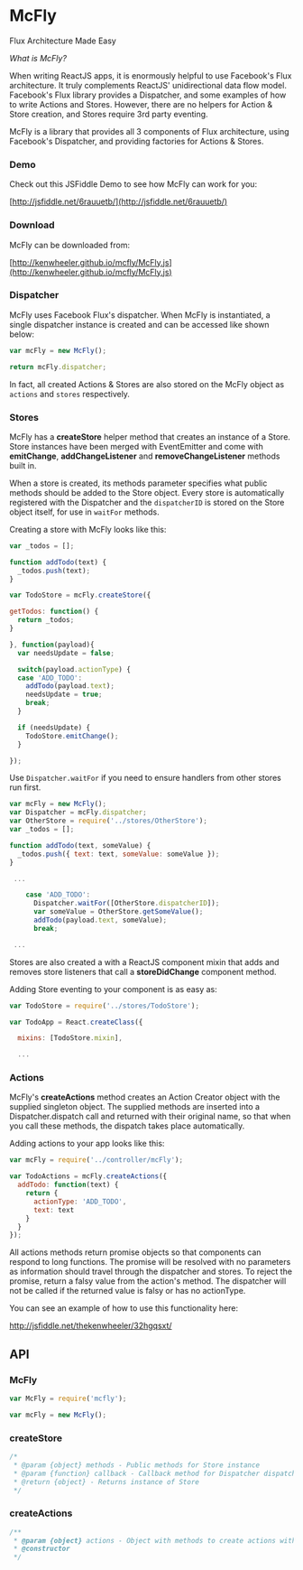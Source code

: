 # McFly
Flux Architecture Made Easy

*What is McFly?*

When writing ReactJS apps, it is enormously helpful to use Facebook's Flux architecture. It truly complements ReactJS' unidirectional data flow model. Facebook's Flux library provides a Dispatcher, and some examples of how to write Actions and Stores. However, there are no helpers for Action & Store creation, and Stores require 3rd party eventing.

McFly is a library that provides all 3 components of Flux architecture, using Facebook's Dispatcher, and providing factories for Actions & Stores.

### Demo

Check out this JSFiddle Demo to see how McFly can work for you:

[http://jsfiddle.net/6rauuetb/](http://jsfiddle.net/6rauuetb/)

### Download

McFly can be downloaded from:

[http://kenwheeler.github.io/mcfly/McFly.js](http://kenwheeler.github.io/mcfly/McFly.js)

### Dispatcher

McFly uses Facebook Flux's dispatcher. When McFly is instantiated, a single dispatcher instance is created and can be accessed like shown below:

```javascript
var mcFly = new McFly();

return mcFly.dispatcher;
```
In fact, all created Actions & Stores are also stored on the McFly object as `actions` and `stores` respectively.

### Stores

McFly has a **createStore** helper method that creates an instance of a Store. Store instances have been merged with EventEmitter and come with **emitChange**, **addChangeListener** and **removeChangeListener** methods built in.

When a store is created, its methods parameter specifies what public methods should be added to the Store object. Every store is automatically registered with the Dispatcher and the `dispatcherID` is stored on the Store object itself, for use in `waitFor` methods.

Creating a store with McFly looks like this:

```javascript
var _todos = [];

function addTodo(text) {
  _todos.push(text);
}

var TodoStore = mcFly.createStore({

getTodos: function() {
  return _todos;
}

}, function(payload){
  var needsUpdate = false;

  switch(payload.actionType) {
  case 'ADD_TODO':
    addTodo(payload.text);
    needsUpdate = true;
    break;
  }

  if (needsUpdate) {
    TodoStore.emitChange();
  }

});
```

Use `Dispatcher.waitFor` if you need to ensure handlers from other stores run first.

```javascript
var mcFly = new McFly();
var Dispatcher = mcFly.dispatcher;
var OtherStore = require('../stores/OtherStore');
var _todos = [];

function addTodo(text, someValue) {
  _todos.push({ text: text, someValue: someValue });
}

 ...

    case 'ADD_TODO':
      Dispatcher.waitFor([OtherStore.dispatcherID]);
      var someValue = OtherStore.getSomeValue();
      addTodo(payload.text, someValue);
      break;

 ...
```

Stores are also created a with a ReactJS component mixin that adds and removes store listeners that call a **storeDidChange** component method.

Adding Store eventing to your component is as easy as:

```javascript
var TodoStore = require('../stores/TodoStore');

var TodoApp = React.createClass({

  mixins: [TodoStore.mixin],

  ...
```
### Actions

McFly's **createActions** method creates an Action Creator object with the supplied singleton object. The supplied methods are inserted into a Dispatcher.dispatch call and returned with their original name, so that when you call these methods, the dispatch takes place automatically.

Adding actions to your app looks like this:

```javascript
var mcFly = require('../controller/mcFly');

var TodoActions = mcFly.createActions({
  addTodo: function(text) {
    return {
      actionType: 'ADD_TODO',
      text: text
    }
  }
});
```

All actions methods return promise objects so that components can respond to long functions. The promise will be resolved with no parameters as information should travel through the dispatcher and stores. To reject the promise, return a falsy value from the action's method. The dispatcher will not be called if the returned value is falsy or has no actionType.

You can see an example of how to use this functionality here:

http://jsfiddle.net/thekenwheeler/32hgqsxt/

## API

### McFly

```javascript
var McFly = require('mcfly');

var mcFly = new McFly();
```

### createStore

```javascript
/*
 * @param {object} methods - Public methods for Store instance
 * @param {function} callback - Callback method for Dispatcher dispatches
 * @return {object} - Returns instance of Store
 */
```

### createActions

```javascript
/**
 * @param {object} actions - Object with methods to create actions with
 * @constructor
 */
```
